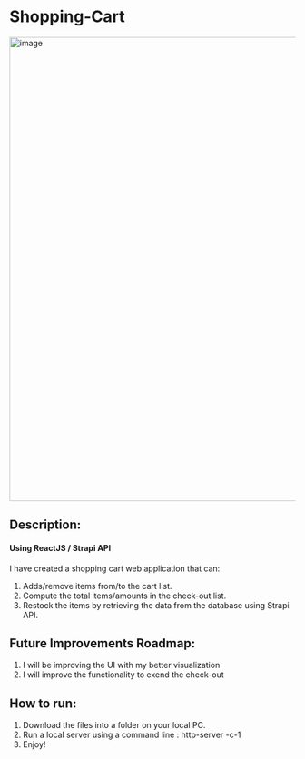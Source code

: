 # Shopping-Cart

<img width="818" alt="image" src="https://github.com/Anas-Kharboutli/Shopping-Cart/assets/127590238/a8604d90-6a4d-4a60-896d-23319e871562">

## Description:
#### Using ReactJS / Strapi API
I have created a shopping cart web application that can:
1. Adds/remove items from/to the cart list.
2. Compute the total items/amounts in the check-out list.
3. Restock the items by retrieving the data from the database using Strapi API.  

## Future Improvements Roadmap:
1. I will be improving the UI with my better visualization
2. I will improve the functionality to exend the check-out

## How to run:
1. Download the files into a folder on your local PC.
2. Run a local server using a command line : http-server -c-1
3. Enjoy!
